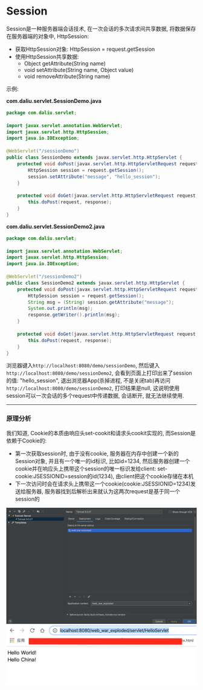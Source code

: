 # Session

Session是一种服务器端会话技术, 在一次会话的多次请求间共享数据, 将数据保存在服务器端的对象中, HttpSession:  

- 获取HttpSession对象:  HttpSession = request.getSession
- 使用HttpSession共享数据: 
    - Object getAttribute(String name)
    - void setAttribute(String name, Object value)
    - void removeAttribute(String name)  

示例: 

**com.daliu.servlet.SessionDemo.java**

```java
package com.daliu.servlet;

import javax.servlet.annotation.WebServlet;
import javax.servlet.http.HttpSession;
import java.io.IOException;

@WebServlet("/sessionDemo")
public class SessionDemo extends javax.servlet.http.HttpServlet {
    protected void doPost(javax.servlet.http.HttpServletRequest request, javax.servlet.http.HttpServletResponse response) throws javax.servlet.ServletException, IOException {
        HttpSession session = request.getSession();
        session.setAttribute("message", "hello_session");
    }

    protected void doGet(javax.servlet.http.HttpServletRequest request, javax.servlet.http.HttpServletResponse response) throws javax.servlet.ServletException, IOException {
        this.doPost(request, response);
    }
}
```

**com.daliu.servlet.SessionDemo2.java**  
```java
package com.daliu.servlet;

import javax.servlet.annotation.WebServlet;
import javax.servlet.http.HttpSession;
import java.io.IOException;

@WebServlet("/sessionDemo2")
public class SessionDemo2 extends javax.servlet.http.HttpServlet {
    protected void doPost(javax.servlet.http.HttpServletRequest request, javax.servlet.http.HttpServletResponse response) throws javax.servlet.ServletException, IOException {
        HttpSession session = request.getSession();
        String msg = (String) session.getAttribute("message");
        System.out.println(msg);
        response.getWriter().println(msg);
    }

    protected void doGet(javax.servlet.http.HttpServletRequest request, javax.servlet.http.HttpServletResponse response) throws javax.servlet.ServletException, IOException {
        this.doPost(request, response);
    }
}
```

浏览器键入`http://localhost:8080/demo/sessionDemo`, 然后键入`http://localhost:8080/demo/sessionDemo2`, 会看到页面上打印出来了session的值: "hello_session", 退出浏览器App(杀掉进程, 不是关闭tab)再访问`http://localhost:8080/demo/sessionDemo2`, 打印结果是null, 这说明使用session可以一次会话的多个request中传递数据, 会话断开, 就无法继续使用.  

------------------------------

### 原理分析 

我们知道, Cookie的本质由响应头set-cookit和请求头cookit实现的, 而Session是依赖于Cookie的:

- 第一次获取session时, 由于没有cookie, 服务器在内存中创建一个新的Session对象, 并且有一个唯一的id标识, 比如id=1234, 然后服务器创建一个cookie并在响应头上携带这个session的唯一标识发给client:
set-cookie:JSESSIONID=session的id(1234), 由client把这个cookie存储在本机     
- 下一次访问时会在请求头上携带这一个cookie(cookie:JSESSIONID=1234)发送给服务器, 服务器找到后解析出来就认为这两次request是基于同一个session的

![](images/3.png)  
![](images/4.png)  
